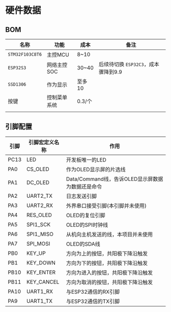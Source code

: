 # 硬件数据

## BOM

| 名称              | 功能         | 成本   | 备注                                  |
| ----------------- | ------------ | ------ | ------------------------------------- |
| `STM32F103C8T6` | 主控MCU      | 8~10   |                                       |
| `ESP32S3`       | 网络主控SOC  | 30~40  | 后续待切换 `ESP32C3`，成本骤降到9.9 |
| `SSD1306`       | 作为显示     | 至多10 |                                       |
| 按键              | 控制菜单系统 | 0.3/个 |                                       |
|                   |              |        |                                       |

## 引脚配置

| 引脚 | 引脚宏定义名称 | 作用                                             |
| ---- | -------------- | ------------------------------------------------ |
| PC13 | LED            | 开发板唯一的LED                                  |
| PA0  | CS_OLED        | 作为OLED显示屏的片选线                           |
| PA1  | DC_OLED        | Data/Command线，告诉OLED显示屏数据为数据还是命令 |
| PA2  | UART2_TX       | 日志发送引脚                                     |
| PA3  | UART2_RX       | 外界串口接受引脚(本引脚并未使用)                 |
| PA4  | RES_OLED       | OLED的复位引脚                                   |
| PA5  | SPI1_SCK       | OLED的SPI时钟线                                  |
| PA6  | SPI1_MISO      | 从机向主机发送的线，本项目并未使用               |
| PA7  | SPI_MOSI       | OLED的SDA线                                      |
| PB0  | KEY_UP         | 方向为上的按钮，共阳极下降沿触发                 |
| PB1  | KEY_DOWN       | 方向为下的按钮，共阳极下降沿触发                 |
| PB10 | KEY_ENTER      | 方向为进入的按钮，共阳极下降沿触发               |
| PB11 | KEY_CANCEL     | 方向为取消的按钮，共阳极下降沿触发               |
| PA10 | UART1_RX       | 与ESP32通信的RX引脚                              |
| PA9  | UART1_TX       | 与ESP32通信的TX引脚                              |

